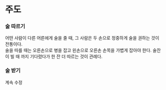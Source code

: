 # 주도
### 술 따르기
어떤 사람이 다른 어른에게 술을 줄 때, 그 사람은 두 손으로 정중하게 술을 권하는 것이 전통이다. <br>
술을 따를 때는 오른손으로 병을 잡고 왼손으로 오른손 손목을 가볍게 잡아야 한다. 술잔이 빌 때 까지 기다렸다가 한 잔 더 따르는 것이 관례다.

### 술 받기
계속 수정

